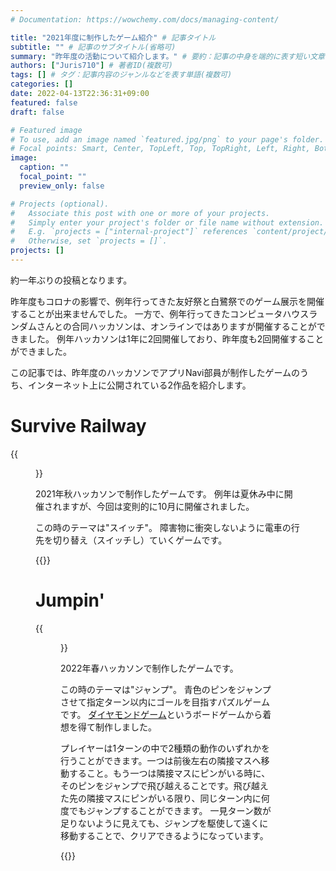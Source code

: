 ```yaml
---
# Documentation: https://wowchemy.com/docs/managing-content/

title: "2021年度に制作したゲーム紹介" # 記事タイトル
subtitle: "" # 記事のサブタイトル(省略可)
summary: "昨年度の活動について紹介します。" # 要約：記事の中身を端的に表す短い文章
authors: ["Juris710"] # 著者ID(複数可)
tags: [] # タグ：記事内容のジャンルなどを表す単語(複数可)
categories: []
date: 2022-04-13T22:36:31+09:00
featured: false
draft: false

# Featured image
# To use, add an image named `featured.jpg/png` to your page's folder.
# Focal points: Smart, Center, TopLeft, Top, TopRight, Left, Right, BottomLeft, Bottom, BottomRight.
image:
  caption: ""
  focal_point: ""
  preview_only: false

# Projects (optional).
#   Associate this post with one or more of your projects.
#   Simply enter your project's folder or file name without extension.
#   E.g. `projects = ["internal-project"]` references `content/project/deep-learning/index.md`.
#   Otherwise, set `projects = []`.
projects: []
---
```

約一年ぶりの投稿となります。

昨年度もコロナの影響で、例年行ってきた友好祭と白鷺祭でのゲーム展示を開催することが出来ませんでした。
一方で、例年行ってきたコンピュータハウスランダムさんとの合同ハッカソンは、オンラインではありますが開催することができました。
例年ハッカソンは1年に2回開催しており、昨年度も2回開催することができました。

この記事では、昨年度のハッカソンでアプリNavi部員が制作したゲームのうち、インターネット上に公開されている2作品を紹介します。

# Survive Railway

{{<figure src="survive-railway.png" caption="Survive Railwayのスクリーンショット" >}}

2021年秋ハッカソンで制作したゲームです。
例年は夏休み中に開催されますが、今回は変則的に10月に開催されました。

この時のテーマは"スイッチ"。
障害物に衝突しないように電車の行先を切り替え（スイッチし）ていくゲームです。

{{<cta cta_text="Survive Railwayをプレイする（新しいタブに別サイトが開きます）" cta_link="https://resources.opuappnavi.com/works/hackathon2021fall/survive-railway/webgl/" cta_new_tab="true" >}}

# Jumpin'

{{<figure src="jumpin.png" caption="Jumpin'のスクリーンショット" >}}

2022年春ハッカソンで制作したゲームです。

この時のテーマは"ジャンプ"。
青色のピンをジャンプさせて指定ターン以内にゴールを目指すパズルゲームです。
[ダイヤモンドゲーム](https://ja.wikipedia.org/wiki/%E3%83%80%E3%82%A4%E3%83%A4%E3%83%A2%E3%83%B3%E3%83%89%E3%82%B2%E3%83%BC%E3%83%A0)というボードゲームから着想を得て制作しました。

プレイヤーは1ターンの中で2種類の動作のいずれかを行うことができます。一つは前後左右の隣接マスへ移動すること。もう一つは隣接マスにピンがいる時に、そのピンをジャンプで飛び越えることです。飛び越えた先の隣接マスにピンがいる限り、同じターン内に何度でもジャンプすることができます。
一見ターン数が足りないように見えても、ジャンプを駆使して遠くに移動することで、クリアできるようになっています。

{{<cta cta_text="Jumpin'をプレイする（新しいタブに別サイトが開きます）" cta_link="https://resources.opuappnavi.com/works/hackathon2022spring/jumpin/webgl/" cta_new_tab="true" >}}
